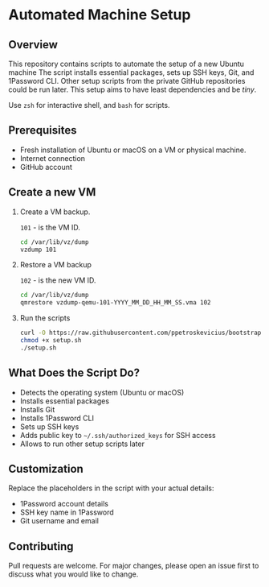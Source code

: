 # Automated Machine Setup

## Overview

This repository contains scripts to automate the setup of a new Ubuntu machine
The script installs essential packages, sets up SSH keys, Git, and
1Password CLI. Other setup scripts from the private GitHub repositories could
be run later. This setup aims to have least dependencies and be _tiny_.

Use `zsh` for interactive shell, and `bash` for scripts.

## Prerequisites

- Fresh installation of Ubuntu or macOS on a VM or physical machine.
- Internet connection
- GitHub account

## Create a new VM

1. Create a VM backup.

   `101` - is the VM ID.

   ```bash
   cd /var/lib/vz/dump
   vzdump 101
   ```

2. Restore a VM backup

   `102` - is the new VM ID.

   ```bash
   cd /var/lib/vz/dump
   qmrestore vzdump-qemu-101-YYYY_MM_DD_HH_MM_SS.vma 102
   ```

3. Run the scripts

   ```bash
   curl -O https://raw.githubusercontent.com/ppetroskevicius/bootstrap/main/setup.sh
   chmod +x setup.sh
   ./setup.sh
   ```

## What Does the Script Do?

- Detects the operating system (Ubuntu or macOS)
- Installs essential packages
- Installs Git
- Installs 1Password CLI
- Sets up SSH keys
- Adds public key to `~/.ssh/authorized_keys` for SSH access
- Allows to run other setup scripts later

## Customization

Replace the placeholders in the script with your actual details:

- 1Password account details
- SSH key name in 1Password
- Git username and email

## Contributing

Pull requests are welcome. For major changes, please open an issue first to
discuss what you would like to change.

